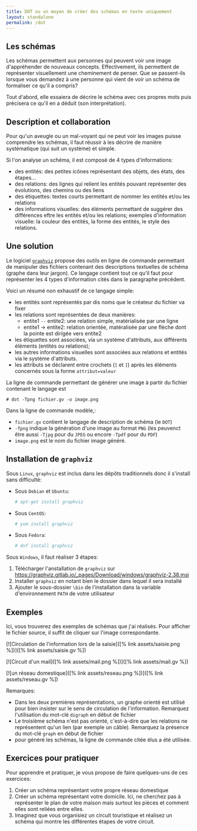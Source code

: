 ```yaml
---
title: DOT ou un moyen de créer des schémas en texte uniquement
layout: standalone
permalink: /dot
---
```


## Les schémas

Les schémas permettent aux personnes qui peuvent voir une image
d'appréhender de nouveaux concepts. Effectivement, ils permettent de
représenter visuellement une cheminement de penser. Que se passent-ils
lorsque vous demandez à une personne qui vient de voir un schéma de
formaliser ce qu'il a compris?

Tout d'abord, elle essaiera de décrire le schéma avec ces propres mots puis
précisera ce qu'il en a déduit (son interprétation).

## Description et collaboration

Pour qu'un aveugle ou un mal-voyant qui ne peut voir les images puisse
comprendre les schémas, il faut réussir à les décrire de manière
systématique (qui suit un système) et simple.

Si l'on analyse un schéma, il est composé de 4 types d'informations:

- des entités: des petites icônes représentant des objets, des états, des
  étapes...
- des relations: des lignes qui relient les entités pouvant représenter des
  évolutions, des chemins ou des liens
- des étiquettes: textes courts permettant de nommer les entités et/ou les
  relations
- des informations visuelles: des éléments permettant de suggérer des
  différences eftre les entités et/ou les relations; exemples d'information
  visuelle: la couleur des entités, la forme des entités, le style des
  relations.

## Une solution

Le logiciel [`graphviz`](https://www.graphviz.org) propose des outils en
ligne de commande permettant de manipuler des fichiers contenant des
descriptions textuelles de schéma (graphe dans leur jargon). Ce langage
contient tout ce qu'il faut pour représenter les 4 types d'information
cités dans le paragraphe précédent.

Voici un résumé non exhaustif de ce langage simple:

- les entités sont représentés par dis noms que le créateur du fichier va
  fixer
- les relations sont représentées de deux manières:
  - entite1 `--` entite2: une relation simple, matérialisée par
    une ligne
  - entite1 -> entite2: relation orientée, matéralisée par une flèche dont
    la pointe est dirigée vers entite2
- les étiquettes sont associées, via un système d'attributs, aux différents
  éléments (entités ou relations);
- les autres informations visuelles sont associées aux relations et entités
  via le système d'attributs.
- les attributs se déclarent entre crochets (`[` et `]`) après les éléments
  concernés sous la forme `attribut=valeur`

La ligne de commande permettant de générer une image à partir du fichier
contenant le langage est

```
# dot -Tpng fichier.gv -o image.png
```

Dans la ligne de commande modèle,:

- `fichier.gv` contient le langage de description de schéma (le `DOT`)
- `-Tpng` indique la génération d'une image au format `PNG` (les peuvenct
  être aussi `-Tjpg` pour du `JPEG` ou encore `-Tpdf` pour du `PDF`)
- `image.png` est le nom du fichier image généré.

## Installation de `graphviz`

Sous `Linux`, `graphviz` est inclus dans les dépôts traditionnels donc il
s'install sans difficulté:

- Sous `Debian` et `Ubuntu`:
  ```bash
  # apt-get install graphviz
  ```
- Sous `CentOS`:
  ```bash
  # yum install graphviz
  ```
- Sous `Fedora`:
  ```bash
  # dnf install graphviz
  ```

Sous `Windows`, il faut réaliser 3 étapes:

1. Télécharger l'anstallation de `graphviz` sur
   https://graphviz.gitlab.io/_pages/Download/windows/graphviz-2.38.msi
2. Installer `graphviz` en notant bien le dossier dans lequel il sera
   installé
3. Ajouter le sous-dossier `\bin` de l'installation dans la variable
   d'environnement `PATH` de votre utilisateur

## Exemples

Ici, vous trouverez des exemples de schémas que j'ai réalisés. Pour
afficher le fichier source, il suffit de cliquer sur l'image
correspondante.

[![Circulation de l'information lors de la saisie]([% link assets/saisie.png %])]([% link assets/saisie.gv %])

[![Circuit d'un mail]([% link assets/mail.png %])]([% link assets/mail.gv %])

[![un réseau domestique]([% link assets/reseau.png %])]([% link assets/reseau.gv %])

Remarques:

- Dans les deux premières représentations, un graphe orienté est utilisé
  pour bien insister sur le sens de circulation de l'information. Remarquez
  l'utilisation du mot-clé `digraph` en début de fichier
- Le troisième schéma n'est pas orienté, c'est-à-dire que les relations ne
  représentent qu'un lien (par exemple un câble). Remarquez la présence du
  mot-clé `graph` en début de fichier
- pour généré les schémas, la ligne de commande citée élus a été utilisée.

## Exercices pour pratiquer

Pour apprendre et pratiquer, je vous propose de faire quelques-uns de ces
exercices:

1. Créer un schéma représentant votre propre réseau domestique
2. Créer un schéma représentant votre domicile. Ici, ne cherchez pas à
   représenter le plan de votre maison mais surtout les pièces et comment
   elles sont reliées entre elles.
3. Imaginez que vous organisiez un circuit touristique et réalisez un
   schéma qui montre les différentes étapes de votre circuit.
